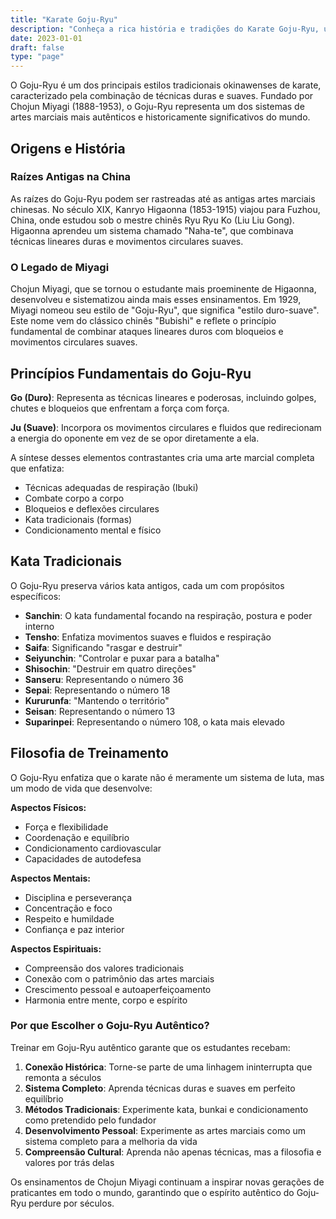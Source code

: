 ```yaml
---
title: "Karate Goju-Ryu"
description: "Conheça a rica história e tradições do Karate Goju-Ryu, um dos principais estilos tradicionais okinawenses de karate"
date: 2023-01-01
draft: false
type: "page"
---
```


O Goju-Ryu é um dos principais estilos tradicionais okinawenses de karate, caracterizado pela combinação de técnicas duras e suaves. Fundado por Chojun Miyagi (1888-1953), o Goju-Ryu representa um dos sistemas de artes marciais mais autênticos e historicamente significativos do mundo.

## Origens e História

### Raízes Antigas na China

As raízes do Goju-Ryu podem ser rastreadas até as antigas artes marciais chinesas. No século XIX, Kanryo Higaonna (1853-1915) viajou para Fuzhou, China, onde estudou sob o mestre chinês Ryu Ryu Ko (Liu Liu Gong). Higaonna aprendeu um sistema chamado "Naha-te", que combinava técnicas lineares duras e movimentos circulares suaves.

### O Legado de Miyagi

Chojun Miyagi, que se tornou o estudante mais proeminente de Higaonna, desenvolveu e sistematizou ainda mais esses ensinamentos. Em 1929, Miyagi nomeou seu estilo de "Goju-Ryu", que significa "estilo duro-suave". Este nome vem do clássico chinês "Bubishi" e reflete o princípio fundamental de combinar ataques lineares duros com bloqueios e movimentos circulares suaves.

## Princípios Fundamentais do Goju-Ryu

**Go (Duro)**: Representa as técnicas lineares e poderosas, incluindo golpes, chutes e bloqueios que enfrentam a força com força.

**Ju (Suave)**: Incorpora os movimentos circulares e fluidos que redirecionam a energia do oponente em vez de se opor diretamente a ela.

A síntese desses elementos contrastantes cria uma arte marcial completa que enfatiza:
- Técnicas adequadas de respiração (Ibuki)
- Combate corpo a corpo
- Bloqueios e deflexões circulares
- Kata tradicionais (formas)
- Condicionamento mental e físico

## Kata Tradicionais

O Goju-Ryu preserva vários kata antigos, cada um com propósitos específicos:

- **Sanchin**: O kata fundamental focando na respiração, postura e poder interno
- **Tensho**: Enfatiza movimentos suaves e fluidos e respiração
- **Saifa**: Significando "rasgar e destruir"
- **Seiyunchin**: "Controlar e puxar para a batalha"
- **Shisochin**: "Destruir em quatro direções"
- **Sanseru**: Representando o número 36
- **Sepai**: Representando o número 18
- **Kururunfa**: "Mantendo o território"
- **Seisan**: Representando o número 13
- **Suparinpei**: Representando o número 108, o kata mais elevado

## Filosofia de Treinamento

O Goju-Ryu enfatiza que o karate não é meramente um sistema de luta, mas um modo de vida que desenvolve:

**Aspectos Físicos:**
- Força e flexibilidade
- Coordenação e equilíbrio
- Condicionamento cardiovascular
- Capacidades de autodefesa

**Aspectos Mentais:**
- Disciplina e perseverança
- Concentração e foco
- Respeito e humildade
- Confiança e paz interior

**Aspectos Espirituais:**
- Compreensão dos valores tradicionais
- Conexão com o patrimônio das artes marciais
- Crescimento pessoal e autoaperfeiçoamento
- Harmonia entre mente, corpo e espírito

### Por que Escolher o Goju-Ryu Autêntico?

Treinar em Goju-Ryu autêntico garante que os estudantes recebam:

1. **Conexão Histórica**: Torne-se parte de uma linhagem ininterrupta que remonta a séculos
2. **Sistema Completo**: Aprenda técnicas duras e suaves em perfeito equilíbrio
3. **Métodos Tradicionais**: Experimente kata, bunkai e condicionamento como pretendido pelo fundador
4. **Desenvolvimento Pessoal**: Experimente as artes marciais como um sistema completo para a melhoria da vida
5. **Compreensão Cultural**: Aprenda não apenas técnicas, mas a filosofia e valores por trás delas

Os ensinamentos de Chojun Miyagi continuam a inspirar novas gerações de praticantes em todo o mundo, garantindo que o espírito autêntico do Goju-Ryu perdure por séculos.
